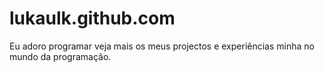 # lukaulk.github.com
Eu adoro programar veja mais os meus projectos e experiências minha no mundo da programação.
